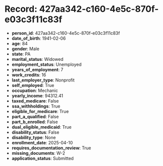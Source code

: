 # Record: 427aa342-c160-4e5c-870f-e03c3f11c83f

- **person_id**: 427aa342-c160-4e5c-870f-e03c3f11c83f
- **date_of_birth**: 1941-02-06
- **age**: 84
- **gender**: Male
- **state**: PA
- **marital_status**: Widowed
- **employment_status**: Unemployed
- **years_of_employment**: 7
- **work_credits**: 16
- **last_employer_type**: Nonprofit
- **self_employed**: True
- **occupation**: Mechanic
- **yearly_income**: 94312.41
- **taxed_medicare**: False
- **ssa_withholdings**: True
- **eligible_for_medicare**: True
- **part_a_qualified**: False
- **part_b_enrolled**: False
- **dual_eligible_medicaid**: True
- **disability_status**: False
- **disability_type**: None
- **enrollment_date**: 2025-04-10
- **requires_documentation_review**: True
- **missing_documents**: W-2
- **application_status**: Submitted